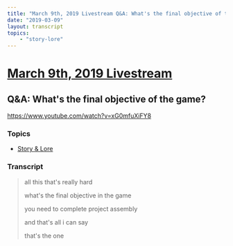 ```yaml
---
title: "March 9th, 2019 Livestream Q&A: What's the final objective of the game?"
date: "2019-03-09"
layout: transcript
topics:
    - "story-lore"
---
```

# [March 9th, 2019 Livestream](../2019-03-09.md)
## Q&A: What's the final objective of the game?
https://www.youtube.com/watch?v=xG0mfuXiFY8

### Topics
* [Story & Lore](../topics/story-lore.md)

### Transcript

> all this that's really hard
> 
> what's the final objective in the game
> 
> you need to complete project assembly
> 
> and that's all i can say
> 
> that's the one
> 
